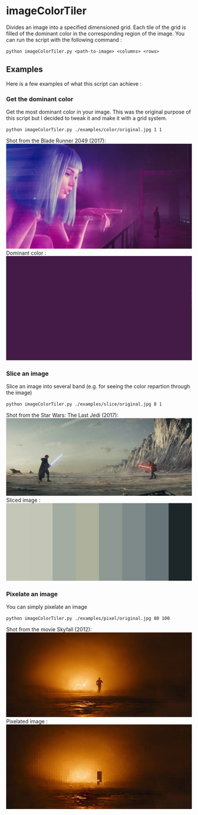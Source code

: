 # imageColorTiler

Divides an image into a specified dimensioned grid. Each tile of the grid is filled of the dominant color in the corresponding region of the image.
You can run the script with the following command :
```
python imageColorTiler.py <path-to-image> <columns> <rows>
```

## Examples

Here is a few examples of what this script can achieve :

### Get the dominant color

Get the most dominant color in your image.
This was the original purpose of this script but I decided to tweak it and make it with a grid system.

```
python imageColorTiler.py ./examples/color/original.jpg 1 1
```
Shot from the Blade Runner 2049 (2017):
![Blade Runner 2049(2017)](./examples/color/original.jpg)
Dominant color :
![Color Blade Runner 2049(2017)](examples/color/color.jpg)

### Slice an image 

Slice an image into several band (e.g. for seeing the color repartion through the image)

```
python imageColorTiler.py ./examples/slice/original.jpg 8 1
```
Shot from the Star Wars: The Last Jedi (2017):
![Star Wars: The Last Jedi(2017)](./examples/slice/original.jpg)
Sliced image :
![Sliced Star Wars: The Last Jedi(2017)](examples/slice/slice.jpg)

### Pixelate  an image

You can simply pixelate an image 
```
python imageColorTiler.py ./examples/pixel/original.jpg 80 100
```
Shot from the movie Skyfall (2012):
![Skfall(2012)](./examples/pixel/original.jpg)
Pixelated image :
![Pixelated Skyfall(2012)](examples/pixel/pixel.jpg)